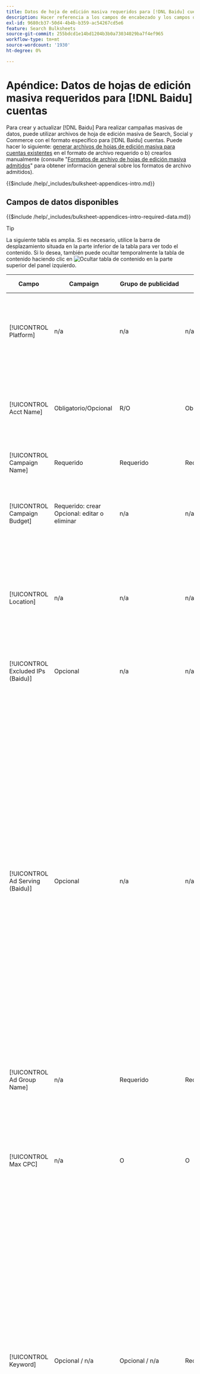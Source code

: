 ```yaml
---
title: Datos de hoja de edición masiva requeridos para [!DNL Baidu] cuentas
description: Hacer referencia a los campos de encabezado y los campos de datos requeridos en hojas de edición masiva para [!DNL Baidu] cuentas.
exl-id: 9680cb37-50d4-4b4b-b359-ac54267cd5e6
feature: Search Bulksheets
source-git-commit: 255bdcd1e14bd1204b3b0a73034029ba7f4ef965
workflow-type: tm+mt
source-wordcount: '1930'
ht-degree: 0%

---
```


# Apéndice: Datos de hojas de edición masiva requeridos para [!DNL Baidu] cuentas

Para crear y actualizar [!DNL Baidu] Para realizar campañas masivas de datos, puede utilizar archivos de hoja de edición masiva de Search, Social y Commerce con el formato específico para [!DNL Baidu] cuentas. Puede hacer lo siguiente: [generar archivos de hojas de edición masiva para cuentas existentes](../bulksheet-download.md) en el formato de archivo requerido o b) crearlos manualmente (consulte &quot;[Formatos de archivo de hojas de edición masiva admitidos](bulksheet-file-formats.md)&quot; para obtener información general sobre los formatos de archivo admitidos).

{{$include /help/_includes/bulksheet-appendices-intro.md}}

<!-- Hiding because this is probably too long a list to be useful.

## Available header fields

Platform,Acct Name,Campaign Name,Campaign Budget,Location,Excluded IPs (Baidu), Ad Serving (Baidu),Ad Group Name,Max CPC,Keyword,Match Type,Ad Title,Description Line 1,Description Line 2,Display URL,Base URL,Destination URL,Custom URL Param,Campaign Status,Ad Group Status,Keyword Status,Ad Status,Location Status,[Advertiser-specific Label Classification],Campaign ID,Ad Group ID,Keyword ID,Ad ID,AMO ID,Error Message

{{$include /help/_includes/bulksheet-headers-note.md}}

-->

## Campos de datos disponibles

{{$include /help/_includes/bulksheet-appendices-intro-required-data.md}}

>[!TIP]
>
>La siguiente tabla es amplia. Si es necesario, utilice la barra de desplazamiento situada en la parte inferior de la tabla para ver todo el contenido. Si lo desea, también puede ocultar temporalmente la tabla de contenido haciendo clic en ![Ocultar tabla de contenido](/help/search-social-commerce/assets/hide-toc.png "Ocultar tabla de contenido") en la parte superior del panel izquierdo.

| Campo | Campaign | Grupo de publicidad | Palabra clave | Anuncio de texto | Destino de ubicación | Descripción |
|----|----|----|----|----|----|----|
| [!UICONTROL Platform] | n/a | n/a | n/a | n/a | n/a | (Incluida en las hojas de edición masiva generadas con fines informativos) La plataforma de publicidad. Obligatorio a menos que cada fila incluya un ID de AMO para la entidad. |
| [!UICONTROL Acct Name] | Obligatorio/Opcional | R/O | Obligatorio/Opcional | Obligatorio/Opcional | Obligatorio/Opcional | (Incluida en las hojas de edición masiva generadas con fines informativos) La plataforma de publicidad. Obligatorio a menos que cada fila incluya un ID de AMO para la entidad. |
| [!UICONTROL Campaign Name] | Requerido | Requerido | Requerido | Requerido | Requerido | El nombre único que identifica una campaña para una cuenta. |
| [!UICONTROL Campaign Budget] | Requerido: crear<br>Opcional: editar o eliminar | n/a | n/a | n/a | n/a | Un límite diario de gasto para la campaña, con o sin símbolos monetarios y puntuación. Este valor anula pero no puede superar el presupuesto de la cuenta. |
| [!UICONTROL Location] | n/a | n/a | n/a | n/a | Requerido | Una ubicación geográfica en la que colocar los anuncios para la campaña. Para excluir una ubicación, añada un prefijo a la ubicación con un signo menos (`-`). Si no introduce valores específicos para la campaña, se segmentan todas las ubicaciones. |
| [!UICONTROL Excluded IPs (Baidu)] | Opcional | n/a | n/a | n/a | n/a | Direcciones IP de sitios web en los que no se deben mostrar los anuncios. Separe los distintos valores con comas. |
| [!UICONTROL Ad Serving (Baidu)] | Opcional | n/a | n/a | n/a | n/a | La frecuencia con la que se envían los anuncios activos entre sí dentro de un grupo de anuncios:<ul><li><i>Rotar</i> (predeterminado para nuevas campañas): cada uno de los anuncios entra en la subasta de publicidad un número aproximadamente igual de veces, lo que permite a Search, Social y Commerce puntuar los anuncios no solo en la tasa de pulsaciones, sino también en las conversiones.</li><li><i>Optimizar:</i> La red de anuncios prefiere los anuncios que tienen una combinación de alta tasa de pulsaciones y una puntuación de alta calidad. Estos anuncios entran en la subasta de anuncios con más frecuencia y, con el tiempo, se favorece un solo anuncio. Este resultado puede ser incoherente con sus objetivos empresariales y de optimización.</li></ul> |
| [!UICONTROL Ad Group Name] | n/a | Requerido | Requerido | Requerido | n/a | El nombre único que identifica un grupo de anuncios. |
| [!UICONTROL Max CPC] | n/a | O | O | n/a | n/a | El costo máximo por clic (CPC), que es la cantidad más alta que pagará por un clic de anuncio en la red de búsqueda, con o sin símbolos monetarios y puntuación. Puede establecer valores para grupos de anuncios y palabras clave. El valor predeterminado de una palabra clave nueva se hereda del nivel de grupo de anuncios. |
| [!UICONTROL Keyword] | Opcional / n/a | Opcional / n/a | Requerido | n/a | n/a | Cadena de palabra clave.<br><br>Para excluir una palabra clave en el nivel de grupo de anuncios o de campaña, establezca el [!UICONTROL Match Type] hasta [!UICONTROL Negative]. Si la fila incluye el nombre del grupo de anuncios, la palabra clave se excluye para el grupo de anuncios. Si la fila no incluye el nombre del grupo de anuncios, la palabra clave se excluye para toda la campaña.<br><br><b>Nota:</b>Al cambiar una palabra clave Baidu, se elimina la palabra clave existente y se crea una nueva con un nuevo ID de palabra clave. Sin embargo, puede cambiar el tipo de coincidencia sin eliminar la palabra clave existente. |
| [!UICONTROL Match Type] | Opcional / n/a | Opcional / n/a | Opcional: crear<br>Obligatorio/Opcional: editar o eliminar | n/a | n/a | La opción de coincidencia de palabras clave para la palabra clave: <i>[!UICONTROL Broad]</i>, <i>[!UICONTROL Exact]</i>, <i>[!UICONTROL Phrase]</i>, <i>[!UICONTROL Negative Broad]</i>, o <i>[!UICONTROL Negative Exact]</i>. Defina palabras clave negativas en el nivel de campaña o de grupo de anuncios.<br><br>Para las nuevas palabras clave, el valor predeterminado es <i>[!UICONTROL Broad]</i>. Un valor para el tipo de coincidencia o el ID de palabra clave solo es necesario para editar una palabra clave con varios tipos de coincidencia.<br><br><b>Nota:</b>Puede cambiar el tipo de coincidencia de una [!DNL Baidu] sin eliminar la palabra clave existente. |
| [!UICONTROL Ad Title] | n/a | n/a | n/a | Requerido | n/a | El titular de un anuncio. La longitud máxima es de 14 caracteres de doble byte o 28 caracteres de un solo byte.<br><br><b>Nota:</b> Al cambiar la copia de anuncio, se elimina el anuncio existente y se crea un nuevo anuncio con las mismas propiedades. |
| [!UICONTROL Description Line 1] | n/a | n/a | n/a | Requerido | n/a | La primera línea del cuerpo de un anuncio. La longitud mínima es de cuatro caracteres de doble byte u ocho de byte simple, y la longitud máxima es de 20 caracteres de doble byte o 40 de byte simple.<br><br><b>Nota:</b> Al cambiar la copia de anuncio, se elimina el anuncio existente y se crea un nuevo anuncio con las mismas propiedades. |
| [!UICONTROL Description Line 2] | n/a | n/a | n/a | Requerido | n/a | La segunda línea del cuerpo de un anuncio. La longitud mínima es de cuatro caracteres de doble byte u ocho de byte simple, y la longitud máxima es de 20 caracteres de doble byte o 40 de byte simple.<br><br><b>Nota:</b> Al cambiar la copia de anuncio, se elimina el anuncio existente y se crea un nuevo anuncio con las mismas propiedades. |
| [!UICONTROL Display URL] | n/a | n/a | n/a | Requerido | n/a | Dirección URL mostrada en un anuncio. La longitud máxima es de 35 caracteres de un solo byte. |
| [!UICONTROL Base URL] | n/a | n/a | Opcional | Requerido | n/a | La dirección URL de la página de aterrizaje a la que se dirigen los usuarios finales cuando hacen clic en su anuncio, incluidos los parámetros de adición configurados para la campaña o cuenta.<br><br>Las direcciones URL base/final en el nivel de palabra clave anulan las direcciones URL en el nivel de anuncio y superiores. |
| [!UICONTROL Destination URL] | n/a | n/a | n/a | n/a | n/a | (Incluido en hojas de edición masiva generadas con fines informativos; no publicado en la red de anuncios). Para cuentas con direcciones URL de destino, este valor es la dirección URL que vincula un anuncio a una dirección URL o página de aterrizaje base en el sitio web del anunciante (a veces a través de otro sitio que rastrea el clic y luego redirige al usuario a la página de aterrizaje). Incluye cualquier parámetro de datos anexados configurado para la campaña o cuenta de Search, Social y Commerce. Si ha generado direcciones URL de seguimiento, este valor se basa en los parámetros de seguimiento de la configuración de la cuenta y la configuración de la campaña. Si ha anexado parámetros específicos de red de anuncios, pueden reemplazarse por los parámetros equivalentes para Búsqueda, Social y Comercio.<br><br>Para cuentas con direcciones URL finales, esta columna muestra el mismo valor que la variable [!UICONTROL Base URL/Final URL column]. |
| [!UICONTROL Custom URL Param] | n/a | n/a | Opcional | Opcional | n/a | Datos para sustituir al `{custom_code}` variable dinámica cuando la variable se incluye en los parámetros de seguimiento de la configuración de campaña o la cuenta de búsqueda. Para insertar el valor personalizado en la URL de seguimiento, cargue el archivo de hoja de edición masiva mediante [!UICONTROL Generate Tracking URLs] opción. |
| [!UICONTROL Campaign Status] | Opcional: crear o editar<br>Obligatorio: eliminar | n/a | n/a | n/a | n/a | El estado de visualización de la campaña: <i>[!UICONTROL Active]</i>, <i>[!UICONTROL Paused]</i>, o <i>[!UICONTROL Deleted]</i> (solo campañas existentes). El valor predeterminado para las nuevas campañas es <i>[!UICONTROL Active]</i>. Para eliminar una campaña activa o en pausa, introduzca el valor &quot;[!UICONTROL Deleted]&quot;. |
| [!UICONTROL Ad Group Status] | n/a | Opcional: crear o editar<br>Obligatorio: eliminar | n/a | n/a | n/a | El estado de visualización del grupo de anuncios: <i>[!UICONTROL Active]</i>, <i>[!UICONTROL Paused]</i>, o <i>[!UICONTROL Deleted]</i> (solo grupos de anuncios existentes). El valor predeterminado para los nuevos grupos de anuncios es <i>[!UICONTROL Active]</i>. Para eliminar un grupo de anuncios activo o en pausa, introduzca el valor &quot;[!UICONTROL Deleted]&quot;. |
| [!UICONTROL Keyword Status] | n/a | n/a | Opcional: crear o editar<br>Obligatorio: eliminar | n/a | n/a | El estado de visualización de la palabra clave: <i>[!UICONTROL Active]</i>, <i>[!UICONTROL Deleted]</i> (solo palabras clave existentes), <i>[!UICONTROL Inactive]</i> (no editable), <i>[!UICONTROL Paused]</i> (solo palabras clave existentes), o <i>[!UICONTROL Pending]</i>(no editable). El valor predeterminado para las palabras clave nuevas es <i>[!UICONTROL Active]</i>.<br><br>Para eliminar una palabra clave, introduzca el valor <i>[!UICONTROL Deleted]</i>. |
| [!UICONTROL Ad Status] | n/a | n/a | n/a | Opcional: crear o editar<br>Obligatorio: eliminar | n/a | El estado de visualización del anuncio: <i>[!UICONTROL Active]</i>(la opción predeterminada para los anuncios nuevos), <i>[!UICONTROL Deleted]</i> (solo anuncios existentes), <i>[!UICONTROL Disapproved]</i> (no editable), <i>[!UICONTROL Inactive]</i> (no editable), <i>[!UICONTROL Paused]</i>, o <i>[!UICONTROL Pending (not editable)]</i>.<br><br>Para eliminar un anuncio, introduzca el valor <i>[!UICONTROL Deleted]</i>. |
| [!UICONTROL Location Status] | n/a | n/a | n/a | n/a | Opcional: crear o editar<br>Obligatorio: eliminar | El estado del destino de ubicación: <i>[!UICONTROL Active]</i> o <i>[!UICONTROL Deleted] (solo ubicaciones existentes). El valor predeterminado para las nuevas ubicaciones es <i>[!UICONTROL Active]. Para eliminar una ubicación activa, introduzca el valor <i>[!UICONTROL Deleted]. |
| \[Clasificación de etiquetas específica del anunciante\] | Opcional | Opcional | Opcional | Opcional | n/a | (Nombrado para una clasificación de etiquetas específica del anunciante, como &quot;Color&quot; para una clasificación de etiquetas denominada Color) Un valor para la clasificación especificada que está asociada a la entidad. Solo se puede incluir un valor por clasificación por entidad (como &quot;rojo&quot; para la clasificación de etiquetas &quot;Color&quot; para la Campaña A). La longitud máxima es de 100 caracteres y el valor puede incluir caracteres ASCII y no ASCII.<br><br>Las clasificaciones de etiquetas y sus valores se aplican a todos los componentes secundarios; los nuevos componentes que se añadan más adelante se asocian automáticamente a la etiqueta. <br><br>El nombre de la clasificación y el valor de la clasificación no distinguen entre mayúsculas y minúsculas. |
| [!UICONTROL Constraints] | Opcional | Opcional | Opcional | n/a | n/a | Una restricción asignada a la entidad. Sólo se puede asignar una restricción por entidad.<br><br>Las entidades secundarias heredan las restricciones, por lo que no es necesario introducir valores para entidades secundarias a menos que desee anular los valores heredados. |
| [!UICONTROL Campaign ID] | n/a: Crear<br>Obligatorio/Opcional: editar y eliminar | Opcional | Opcional | Opcional | n/a | ID único que identifica una campaña existente. En los archivos CSV y TSV, debe ir precedido de una comilla simple (&#39;).[^1] Solo es necesario cuando cambia el nombre de la campaña, a menos que la fila incluya un ID de AMO para la campaña. |
| [!UICONTROL Ad Group ID] | n/a | n/a: Crear<br>Obligatorio/Opcional: editar y eliminar | Opcional | Opcional | n/a | ID único que identifica un grupo de anuncios existente. En los archivos CSV y TSV, debe ir precedido de una comilla simple (&#39;).[^1] Solo es necesario cuando cambia el nombre del grupo de anuncios, a menos que la fila incluya un ID de AMO para el grupo de anuncios. |
| [!UICONTROL Keyword ID] | n/a | n/a | n/a: Crear<br>Obligatorio/Opcional: editar y eliminar | n/a | n/a | Identificador exclusivo que identifica una palabra clave existente. En los archivos CSV y TSV, debe ir precedido de una comilla simple (&#39;).[^1] Solo es necesario cuando se cambia el nombre de la palabra clave, a menos que la fila incluya a) suficientes columnas de propiedad para identificar la palabra clave o b) un ID de AMO. |
| [!UICONTROL Ad ID] | n/a | n/a | n/a | n/a: Crear<br>Obligatorio/Opcional: editar y eliminar | n/a | Identificador exclusivo que identifica una palabra clave existente. En los archivos CSV y TSV, debe ir precedido de una comilla simple (&#39;).[^1] Solo es necesario cuando se cambia el nombre de la palabra clave, a menos que la fila incluya a) suficientes columnas de propiedad para identificar la palabra clave o b) un ID de AMO. |
| [!UICONTROL AMO ID] | n/a: Crear<br>Opcional: editar y eliminar | n/a: Crear<br>Opcional: editar y eliminar | n/a: Crear<br>Opcional: editar y eliminar | n/a: Crear<br>Opcional: editar y eliminar | n/a: Crear<br>Opcional: editar y eliminar | (En hojas de edición masiva generadas) Un [!DNL Adobe]Identificador único generado por el usuario para una entidad sincronizada. Para los anuncios adaptables de búsqueda, el ID de AMO es necesario para editar o eliminar anuncios a menos que incluya el [!UICONTROL Ad ID]. Para editar los datos de todos los demás tipos de entidades con un ID de AMO, el ID de AMO es necesario para editar o eliminar los datos a menos que se incluya el ID de entidad y el ID de entidad principal.<br><br>Search, Social y Commerce utilizan el valor para determinar la identidad correcta que se debe editar, pero no publican el ID en la red de anuncios. |
| [!UICONTROL EF Error Message] | n/a | n/a | n/a | n/a | n/a | (Se incluye en las hojas de edición masiva generadas con fines informativos) Marcador de posición para mostrar mensajes de error de Search, Social y Commerce con respecto a los datos de la fila; los mensajes de error se incluyen en [!UICONTROL EF Errors] archivos. Este valor no se publica en la red de anuncios. |
| [!UICONTROL SE Error Message] | n/a | n/a | n/a | n/a | n/a | (Incluido en hojas de edición masiva generadas con fines informativos) Marcador de posición para mostrar mensajes de error de la red de publicidad con respecto a los datos de la fila; los mensajes de error se incluyen en [!UICONTROL SE Errors] archivos. Este valor no se publica en la red de anuncios. |

[^1]: Excel convierte números grandes en notación científica (como 2.12E+09 para 2115585666) cuando abre el archivo. Para ver los dígitos en la notación estándar, seleccione cualquier celda de la columna y haga clic dentro de la barra de fórmulas.

>[!MORELIKETHIS]
>
>* [Apéndice: Errores de hojas de edición masiva](../bulksheet-errors.md)
>* [Operaciones que se pueden realizar en hojas de edición masiva](bulksheet-operations.md)
>* [Formatos de archivo de hojas de edición masiva admitidos](bulksheet-file-formats.md)
>* [Descargar/crear un archivo de hoja de edición masiva](../bulksheet-download.md)
>* [Formatos de rastreo de clics para [!DNL Naver]](/help/search-social-commerce/tracking/formats-click-tracking-naver.md)
>* [Cargar un archivo de hoja de edición masiva o un archivo de error corregido](../bulksheet-upload.md)
